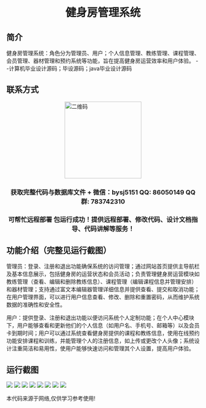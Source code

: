 <p><h1 align="center">健身房管理系统</h1></p>

## 简介
健身房管理系统：角色分为管理员、用户；个人信息管理、教练管理、课程管理、会员管理、器材管理和预约系统等功能，旨在提高健身房运营效率和用户体验。    --计算机毕业设计源码；毕设源码；java毕业设计源码


## 联系方式
<img src="https://bs-1329754181.cos.ap-shanghai.myqcloud.com/wx.jpg" alt="二维码" style="display: block; margin: 0 auto;" width="200px">
<p><h3 align="center">获取完整代码与数据库文件 + 微信：bysj5151 QQ: 86050149 QQ群: 783742310</h3></p>
<p><h3 align="center">可帮忙远程部署 包运行成功！提供远程部署、修改代码、设计文档指导、代码讲解等服务！</h3></p>

## 功能介绍（完整见运行截图）
管理员：登录、注册和退出功能确保系统的访问管理；通过网站首页提供主导航栏及基本信息展示，包括健身房的运营状态和会员活动；负责管理健身房运营模块如教练管理（查看、编辑和删除教练信息）、课程管理（编辑课程信息并管理安排）和器材管理；支持通过富文本编辑器管理详细信息并提供查看、提交和取消功能；在用户管理界面，可以进行用户信息查看、修改、删除和重置密码，从而维护系统数据的准确性和安全性。

用户：提供登录、注册和退出功能以便访问系统个人定制功能；在个人中心模块下，用户能够查看和更新他们的个人信息（如用户名、手机号、邮箱等）以及会员卡到期时间；用户可以通过系统查看健身房提供的课程和教练信息，使用在线预约功能安排课程和训练，并能管理个人的注册信息，如上传或更改个人头像；系统设计注重简洁和易用性，使用户能够快速访问和管理其个人设置，提高用户体验。


## 运行截图
![](https://bs-1329754181.cos.ap-shanghai.myqcloud.com/spring/GymManagementSystem2/img/001.jpg)
![](https://bs-1329754181.cos.ap-shanghai.myqcloud.com/spring/GymManagementSystem2/img/002.jpg)
![](https://bs-1329754181.cos.ap-shanghai.myqcloud.com/spring/GymManagementSystem2/img/003.jpg)
![](https://bs-1329754181.cos.ap-shanghai.myqcloud.com/spring/GymManagementSystem2/img/004.jpg)
![](https://bs-1329754181.cos.ap-shanghai.myqcloud.com/spring/GymManagementSystem2/img/005.jpg)
![](https://bs-1329754181.cos.ap-shanghai.myqcloud.com/spring/GymManagementSystem2/img/006.jpg)
![](https://bs-1329754181.cos.ap-shanghai.myqcloud.com/spring/GymManagementSystem2/img/007.jpg)
![](https://bs-1329754181.cos.ap-shanghai.myqcloud.com/spring/GymManagementSystem2/img/008.jpg)

<p>本代码来源于网络,仅供学习参考使用!</p>
